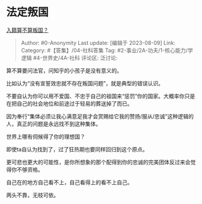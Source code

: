 # 法定叛国
[入籍算不算叛国？](https://www.zhihu.com/question/444782032/answer/3083099726)

> Author: #0-Anonymity
> Last update: [编辑于 2023-08-09]
> Link:
> Category: #【答集】/04-社科答集
> Tag: #2-事业/2A-功夫/1-核心能力/学逻辑 #4-世界史/4A-社科
> 评论区:
> 泛讨论:

算不算要问法官，问知乎的小孩子是没有意义的。

比如认为“没有宣誓效忠就不存在叛国问题”，就是典型的错误认识。

不要自认为你可以用不爱国、不忠于自己的祖国来“惩罚”你的国家。大概率你只是在把自己的社会地位和前途过于轻易的葬送掉了而已。

因为奉行“集体必须让我心满意足我才会赏赐给它我的赞扬/服从/忠诚”这种逻辑的人，真正的问题是永远找不到这种集体。

世界上哪有伺候得了你的理想国？

即使ta自认为找到了，过了狂热期也要同样回归到这个原点。

更可悲也更大的可能性，是你所想象的那个配得到你的忠诚的完美团体反过来会觉得你不够资格。

自己在的地方自己看不上，自己看得上的看不上自己。

两头不靠，无枝可依。
